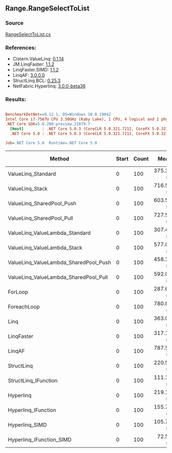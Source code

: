 ﻿## Range.RangeSelectToList

### Source
[RangeSelectToList.cs](../LinqBenchmarks/Range/RangeSelectToList.cs)

### References:
- Cistern.ValueLinq: [0.1.14](https://www.nuget.org/packages/Cistern.ValueLinq/0.1.14)
- JM.LinqFaster: [1.1.2](https://www.nuget.org/packages/JM.LinqFaster/1.1.2)
- LinqFaster.SIMD: [1.1.2](https://www.nuget.org/packages/LinqFaster.SIMD/1.0.3)
- LinqAF: [3.0.0.0](https://www.nuget.org/packages/LinqAF/3.0.0.0)
- StructLinq.BCL: [0.25.3](https://www.nuget.org/packages/StructLinq.BCL/0.25.3)
- NetFabric.Hyperlinq: [3.0.0-beta36](https://www.nuget.org/packages/NetFabric.Hyperlinq/3.0.0-beta36)

### Results:
``` ini

BenchmarkDotNet=v0.12.1, OS=Windows 10.0.19042
Intel Core i7-7567U CPU 3.50GHz (Kaby Lake), 1 CPU, 4 logical and 2 physical cores
.NET Core SDK=5.0.200-preview.21079.7
  [Host]        : .NET Core 5.0.3 (CoreCLR 5.0.321.7212, CoreFX 5.0.321.7212), X64 RyuJIT
  .NET Core 5.0 : .NET Core 5.0.3 (CoreCLR 5.0.321.7212, CoreFX 5.0.321.7212), X64 RyuJIT

Job=.NET Core 5.0  Runtime=.NET Core 5.0  

```
|                                Method | Start | Count |      Mean |     Error |   StdDev | Ratio | RatioSD |  Gen 0 | Gen 1 | Gen 2 | Allocated |
|-------------------------------------- |------ |------ |----------:|----------:|---------:|------:|--------:|-------:|------:|------:|----------:|
|                    ValueLinq_Standard |     0 |   100 | 375.38 ns |  2.374 ns | 2.220 ns |  1.31 |    0.02 | 0.2179 |     - |     - |     456 B |
|                       ValueLinq_Stack |     0 |   100 | 716.52 ns | 10.417 ns | 9.235 ns |  2.49 |    0.04 | 0.3319 |     - |     - |     696 B |
|             ValueLinq_SharedPool_Push |     0 |   100 | 603.50 ns |  3.368 ns | 2.986 ns |  2.10 |    0.03 | 0.2174 |     - |     - |     456 B |
|             ValueLinq_SharedPool_Pull |     0 |   100 | 727.50 ns |  2.718 ns | 2.410 ns |  2.53 |    0.02 | 0.2174 |     - |     - |     456 B |
|        ValueLinq_ValueLambda_Standard |     0 |   100 | 307.42 ns |  2.183 ns | 2.042 ns |  1.07 |    0.02 | 0.2179 |     - |     - |     456 B |
|           ValueLinq_ValueLambda_Stack |     0 |   100 | 577.08 ns |  3.127 ns | 2.772 ns |  2.01 |    0.02 | 0.3319 |     - |     - |     696 B |
| ValueLinq_ValueLambda_SharedPool_Push |     0 |   100 | 458.30 ns |  2.777 ns | 2.319 ns |  1.60 |    0.02 | 0.2179 |     - |     - |     456 B |
| ValueLinq_ValueLambda_SharedPool_Pull |     0 |   100 | 592.05 ns |  1.990 ns | 1.662 ns |  2.06 |    0.02 | 0.2174 |     - |     - |     456 B |
|                               ForLoop |     0 |   100 | 287.61 ns |  3.084 ns | 2.885 ns |  1.00 |    0.00 | 0.5660 |     - |     - |    1184 B |
|                           ForeachLoop |     0 |   100 | 780.82 ns |  2.270 ns | 1.772 ns |  2.72 |    0.03 | 0.5922 |     - |     - |    1240 B |
|                                  Linq |     0 |   100 | 363.05 ns |  1.884 ns | 1.670 ns |  1.26 |    0.01 | 0.2599 |     - |     - |     544 B |
|                            LinqFaster |     0 |   100 | 317.10 ns |  5.550 ns | 4.635 ns |  1.10 |    0.02 | 0.6232 |     - |     - |    1304 B |
|                                LinqAF |     0 |   100 | 787.53 ns |  3.633 ns | 3.033 ns |  2.74 |    0.03 | 0.5655 |     - |     - |    1184 B |
|                            StructLinq |     0 |   100 | 220.56 ns |  2.018 ns | 1.685 ns |  0.77 |    0.01 | 0.2446 |     - |     - |     512 B |
|                  StructLinq_IFunction |     0 |   100 | 111.17 ns |  0.711 ns | 0.630 ns |  0.39 |    0.00 | 0.2180 |     - |     - |     456 B |
|                             Hyperlinq |     0 |   100 | 219.13 ns |  0.904 ns | 0.846 ns |  0.76 |    0.01 | 0.2179 |     - |     - |     456 B |
|                   Hyperlinq_IFunction |     0 |   100 | 155.75 ns |  1.138 ns | 0.950 ns |  0.54 |    0.01 | 0.2179 |     - |     - |     456 B |
|                        Hyperlinq_SIMD |     0 |   100 | 105.71 ns |  0.309 ns | 0.274 ns |  0.37 |    0.00 | 0.2180 |     - |     - |     456 B |
|              Hyperlinq_IFunction_SIMD |     0 |   100 |  72.54 ns |  0.319 ns | 0.299 ns |  0.25 |    0.00 | 0.2180 |     - |     - |     456 B |
